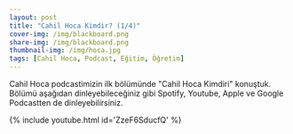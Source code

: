 ```yaml
---
layout: post
title: "Cahil Hoca Kimdir? (1/4)"
cover-img: /img/blackboard.png
share-img: /img/blackboard.png
thumbnail-img: /img/hoca.jpg
tags: [Cahil Hoca, Podcast, Eğitim, Öğretim]
---
```



Cahil Hoca podcastimizin ilk bölümünde "Cahil Hoca Kimdiri" konuştuk. Bölümü aşağıdan dinleyebileceğiniz gibi Spotify, Youtube, Apple ve Google Podcastten de dinleyebilirsiniz.

{% include youtube.html id='ZzeF6SducfQ' %}
